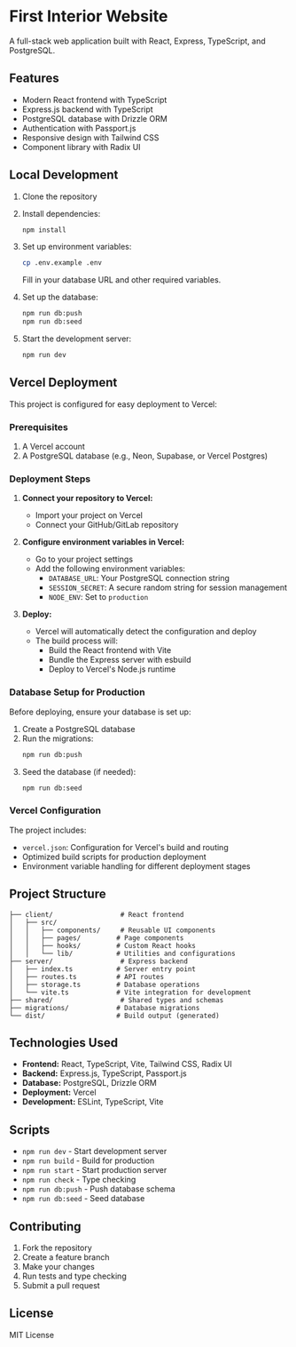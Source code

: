 # First Interior Website

A full-stack web application built with React, Express, TypeScript, and PostgreSQL.

## Features

- Modern React frontend with TypeScript
- Express.js backend with TypeScript
- PostgreSQL database with Drizzle ORM
- Authentication with Passport.js
- Responsive design with Tailwind CSS
- Component library with Radix UI

## Local Development

1. Clone the repository
2. Install dependencies:
   ```bash
   npm install
   ```
3. Set up environment variables:
   ```bash
   cp .env.example .env
   ```
   Fill in your database URL and other required variables.

4. Set up the database:
   ```bash
   npm run db:push
   npm run db:seed
   ```

5. Start the development server:
   ```bash
   npm run dev
   ```

## Vercel Deployment

This project is configured for easy deployment to Vercel:

### Prerequisites

1. A Vercel account
2. A PostgreSQL database (e.g., Neon, Supabase, or Vercel Postgres)

### Deployment Steps

1. **Connect your repository to Vercel:**
   - Import your project on Vercel
   - Connect your GitHub/GitLab repository

2. **Configure environment variables in Vercel:**
   - Go to your project settings
   - Add the following environment variables:
     - `DATABASE_URL`: Your PostgreSQL connection string
     - `SESSION_SECRET`: A secure random string for session management
     - `NODE_ENV`: Set to `production`

3. **Deploy:**
   - Vercel will automatically detect the configuration and deploy
   - The build process will:
     - Build the React frontend with Vite
     - Bundle the Express server with esbuild
     - Deploy to Vercel's Node.js runtime

### Database Setup for Production

Before deploying, ensure your database is set up:

1. Create a PostgreSQL database
2. Run the migrations:
   ```bash
   npm run db:push
   ```
3. Seed the database (if needed):
   ```bash
   npm run db:seed
   ```

### Vercel Configuration

The project includes:
- `vercel.json`: Configuration for Vercel's build and routing
- Optimized build scripts for production deployment
- Environment variable handling for different deployment stages

## Project Structure

```
├── client/                 # React frontend
│   ├── src/
│   │   ├── components/     # Reusable UI components
│   │   ├── pages/         # Page components
│   │   ├── hooks/         # Custom React hooks
│   │   └── lib/           # Utilities and configurations
├── server/                 # Express backend
│   ├── index.ts           # Server entry point
│   ├── routes.ts          # API routes
│   ├── storage.ts         # Database operations
│   └── vite.ts            # Vite integration for development
├── shared/                 # Shared types and schemas
├── migrations/            # Database migrations
└── dist/                  # Build output (generated)
```

## Technologies Used

- **Frontend:** React, TypeScript, Vite, Tailwind CSS, Radix UI
- **Backend:** Express.js, TypeScript, Passport.js
- **Database:** PostgreSQL, Drizzle ORM
- **Deployment:** Vercel
- **Development:** ESLint, TypeScript, Vite

## Scripts

- `npm run dev` - Start development server
- `npm run build` - Build for production
- `npm run start` - Start production server
- `npm run check` - Type checking
- `npm run db:push` - Push database schema
- `npm run db:seed` - Seed database

## Contributing

1. Fork the repository
2. Create a feature branch
3. Make your changes
4. Run tests and type checking
5. Submit a pull request

## License

MIT License
